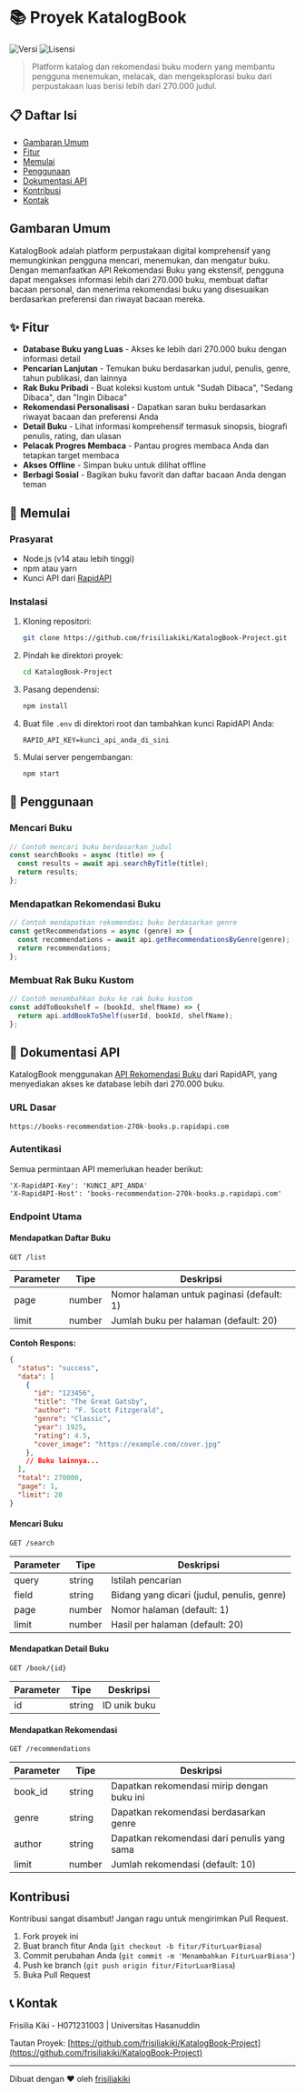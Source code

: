 # 📚 Proyek KatalogBook

![Versi](https://img.shields.io/badge/version-1.0.0-blue)
![Lisensi](https://img.shields.io/badge/license-MIT-green)

> Platform katalog dan rekomendasi buku modern yang membantu pengguna menemukan, melacak, dan mengeksplorasi buku dari perpustakaan luas berisi lebih dari 270.000 judul.

## 📋 Daftar Isi

- [Gambaran Umum](#gambaran-umum)
- [ Fitur](#fitur)
- [ Memulai](#memulai)
- [ Penggunaan](#penggunaan)
- [ Dokumentasi API](#dokumentasi-api)
- [ Kontribusi](#kontribusi)
- [ Kontak](#kontak)

## Gambaran Umum

KatalogBook adalah platform perpustakaan digital komprehensif yang memungkinkan pengguna mencari, menemukan, dan mengatur buku. Dengan memanfaatkan API Rekomendasi Buku yang ekstensif, pengguna dapat mengakses informasi lebih dari 270.000 buku, membuat daftar bacaan personal, dan menerima rekomendasi buku yang disesuaikan berdasarkan preferensi dan riwayat bacaan mereka.

## ✨ Fitur

- **Database Buku yang Luas** - Akses ke lebih dari 270.000 buku dengan informasi detail
- **Pencarian Lanjutan** - Temukan buku berdasarkan judul, penulis, genre, tahun publikasi, dan lainnya
- **Rak Buku Pribadi** - Buat koleksi kustom untuk "Sudah Dibaca", "Sedang Dibaca", dan "Ingin Dibaca"
- **Rekomendasi Personalisasi** - Dapatkan saran buku berdasarkan riwayat bacaan dan preferensi Anda
- **Detail Buku** - Lihat informasi komprehensif termasuk sinopsis, biografi penulis, rating, dan ulasan
- **Pelacak Progres Membaca** - Pantau progres membaca Anda dan tetapkan target membaca
- **Akses Offline** - Simpan buku untuk dilihat offline
- **Berbagi Sosial** - Bagikan buku favorit dan daftar bacaan Anda dengan teman

## 🚀 Memulai

### Prasyarat

- Node.js (v14 atau lebih tinggi)
- npm atau yarn
- Kunci API dari [RapidAPI](https://rapidapi.com/roftcomp-laGmBwlWLm/api/books-recommendation-270k-books)

### Instalasi

1. Kloning repositori:
   ```bash
   git clone https://github.com/frisiliakiki/KatalogBook-Project.git
   ```

2. Pindah ke direktori proyek:
   ```bash
   cd KatalogBook-Project
   ```

3. Pasang dependensi:
   ```bash
   npm install
   ```

4. Buat file `.env` di direktori root dan tambahkan kunci RapidAPI Anda:
   ```
   RAPID_API_KEY=kunci_api_anda_di_sini
   ```

5. Mulai server pengembangan:
   ```bash
   npm start
   ```

## 📱 Penggunaan

### Mencari Buku
```javascript
// Contoh mencari buku berdasarkan judul
const searchBooks = async (title) => {
  const results = await api.searchByTitle(title);
  return results;
};
```

### Mendapatkan Rekomendasi Buku
```javascript
// Contoh mendapatkan rekomendasi buku berdasarkan genre
const getRecommendations = async (genre) => {
  const recommendations = await api.getRecommendationsByGenre(genre);
  return recommendations;
};
```

### Membuat Rak Buku Kustom
```javascript
// Contoh menambahkan buku ke rak buku kustom
const addToBookshelf = (bookId, shelfName) => {
  return api.addBookToShelf(userId, bookId, shelfName);
};
```

## 🔌 Dokumentasi API

KatalogBook menggunakan [API Rekomendasi Buku](https://rapidapi.com/roftcomp-laGmBwlWLm/api/books-recommendation-270k-books) dari RapidAPI, yang menyediakan akses ke database lebih dari 270.000 buku.

### URL Dasar
```
https://books-recommendation-270k-books.p.rapidapi.com
```

### Autentikasi
Semua permintaan API memerlukan header berikut:
```
'X-RapidAPI-Key': 'KUNCI_API_ANDA'
'X-RapidAPI-Host': 'books-recommendation-270k-books.p.rapidapi.com'
```

### Endpoint Utama

#### Mendapatkan Daftar Buku
```
GET /list
```

| Parameter | Tipe   | Deskripsi                                  |
|-----------|--------|-------------------------------------------|
| page      | number | Nomor halaman untuk paginasi (default: 1) |
| limit     | number | Jumlah buku per halaman (default: 20)     |

**Contoh Respons:**
```json
{
  "status": "success",
  "data": [
    {
      "id": "123456",
      "title": "The Great Gatsby",
      "author": "F. Scott Fitzgerald",
      "genre": "Classic",
      "year": 1925,
      "rating": 4.5,
      "cover_image": "https://example.com/cover.jpg"
    },
    // Buku lainnya...
  ],
  "total": 270000,
  "page": 1,
  "limit": 20
}
```

#### Mencari Buku
```
GET /search
```

| Parameter | Tipe   | Deskripsi                                  |
|-----------|--------|-------------------------------------------|
| query     | string | Istilah pencarian                         |
| field     | string | Bidang yang dicari (judul, penulis, genre) |
| page      | number | Nomor halaman (default: 1)                |
| limit     | number | Hasil per halaman (default: 20)           |

#### Mendapatkan Detail Buku
```
GET /book/{id}
```

| Parameter | Tipe   | Deskripsi         |
|-----------|--------|-------------------|
| id        | string | ID unik buku      |

#### Mendapatkan Rekomendasi
```
GET /recommendations
```

| Parameter | Tipe   | Deskripsi                                    |
|-----------|--------|--------------------------------------------|
| book_id   | string | Dapatkan rekomendasi mirip dengan buku ini |
| genre     | string | Dapatkan rekomendasi berdasarkan genre     |
| author    | string | Dapatkan rekomendasi dari penulis yang sama |
| limit     | number | Jumlah rekomendasi (default: 10)           |


##  Kontribusi

Kontribusi sangat disambut! Jangan ragu untuk mengirimkan Pull Request.

1. Fork proyek ini
2. Buat branch fitur Anda (`git checkout -b fitur/FiturLuarBiasa`)
3. Commit perubahan Anda (`git commit -m 'Menambahkan FiturLuarBiasa'`)
4. Push ke branch (`git push origin fitur/FiturLuarBiasa`)
5. Buka Pull Request

## 📞 Kontak

Frisilia Kiki - H071231003 | Universitas Hasanuddin

Tautan Proyek: [https://github.com/frisiliakiki/KatalogBook-Project](https://github.com/frisiliakiki/KatalogBook-Project)

---

Dibuat dengan ❤️ oleh [frisiliakiki](https://github.com/frisiliakiki)
